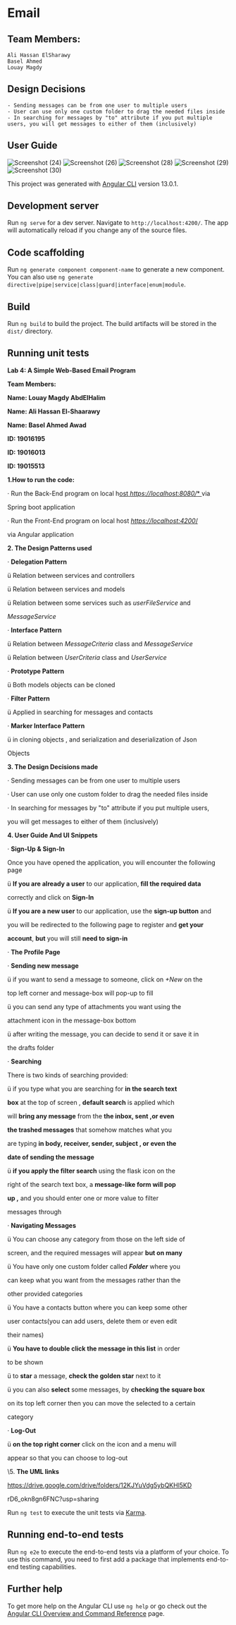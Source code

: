 # Email

## Team Members:
    Ali Hassan ElSharawy
    Basel Ahmed
    Louay Magdy

## Design Decisions
    - Sending messages can be from one user to multiple users
    - User can use only one custom folder to drag the needed files inside
    - In searching for messages by "to" attribute if you put multiple users, you will get messages to either of them (inclusively)

## User Guide
![Screenshot (24)](https://user-images.githubusercontent.com/54442462/192001718-3275919b-5954-4468-9420-b8b160033eab.png)
![Screenshot (26)](https://user-images.githubusercontent.com/54442462/192001737-78a7f474-7770-4ca9-a23f-b580771e9514.png)
![Screenshot (28)](https://user-images.githubusercontent.com/54442462/192001744-6d6bbab6-cfdc-47a6-8e79-02274e06e3d5.png)
![Screenshot (29)](https://user-images.githubusercontent.com/54442462/192001749-1f07eeee-4aba-4c6c-9a40-acc2082b4a12.png)
![Screenshot (30)](https://user-images.githubusercontent.com/54442462/192001752-cff74462-48e5-4414-9e69-e1441775bd32.png)

This project was generated with [Angular CLI](https://github.com/angular/angular-cli) version 13.0.1.

## Development server

Run `ng serve` for a dev server. Navigate to `http://localhost:4200/`. The app will automatically reload if you change any of the source files.

## Code scaffolding

Run `ng generate component component-name` to generate a new component. You can also use `ng generate directive|pipe|service|class|guard|interface|enum|module`.

## Build

Run `ng build` to build the project. The build artifacts will be stored in the `dist/` directory.

## Running unit tests





**Lab 4: A Simple Web-Based Email Program**

**Team Members:**

**Name: Louay Magdy AbdElHalim**

**Name: Ali Hassan El-Shaarawy**

**Name: Basel Ahmed Awad**

**ID: 19016195**

**ID: 19016013**

**ID: 19015513**





**1.How to run the code:**

· Run the Back-End program on local h[ost](https://localhost:8080/)[ ](https://localhost:8080/)[*https://localhost:8080/*](https://localhost:8080/)[* ](https://localhost:8080/)via

Spring boot application

· Run the Front-End program on local host [*https://localhost:4200*](https://localhost:4200/)[/](https://localhost:4200/)

via Angular application

**2. The Design Patterns used**

· **Delegation Pattern**

ü Relation between services and controllers

ü Relation between services and models

ü Relation between some services such as *userFileService* and

*MessageService*

· **Interface Pattern**

ü Relation between *MessageCriteria* class and *MessageService*

ü Relation between *UserCriteria* class and *UserService*

· **Prototype Pattern**

ü Both models objects can be cloned

· **Filter Pattern**

ü Applied in searching for messages and contacts

· **Marker Interface Pattern**

ü in cloning objects , and serialization and deserialization of Json

Objects

**3. The Design Decisions made**

· Sending messages can be from one user to multiple users

· User can use only one custom folder to drag the needed files inside

· In searching for messages by "to" attribute if you put multiple users,

you will get messages to either of them (inclusively)





**4. User Guide And UI Snippets**

· **Sign-Up & Sign-In**

Once you have opened the application, you will encounter the following page

ü **If you are already a user** to our application, **fill the required data**

correctly and click on **Sign-In**

ü **If you are a new user** to our application, use the **sign-up button** and

you will be redirected to the following page to register and **get your**

**account**, **but** you will still **need to sign-in**





· **The Profile Page**

· **Sending new message**

ü if you want to send a message to someone, click on *+New* on the

top left corner and message-box will pop-up to fill

ü you can send any type of attachments you want using the

attachment icon in the message-box bottom

ü after writing the message, you can decide to send it or save it in

the drafts folder

· **Searching**

There is two kinds of searching provided:

ü if you type what you are searching for **in the search text**

**box** at the top of screen , **default search** is applied which

will **bring any message** from the **the inbox, sent ,or even**

**the trashed messages** that somehow matches what you

are typing **in body, receiver, sender, subject , or even the**

**date of sending the message**

ü **if you apply the filter search** using the flask icon on the

right of the search text box, a **message-like form will pop**

**up ,** and you should enter one or more value to filter

messages through





· **Navigating Messages**

ü You can choose any category from those on the left side of

screen, and the required messages will appear **but on many**

ü You have only one custom folder called ***Folder*** where you

can keep what you want from the messages rather than the

other provided categories

ü You have a contacts button where you can keep some other

user contacts(you can add users, delete them or even edit

their names)

ü **You have to double click the message in this list** in order

to be shown

ü to **star** a message, **check the golden star** next to it

ü you can also **select** some messages, by **checking the square box**

on its top left corner then you can move the selected to a certain

category

· **Log-Out**

ü **on the top right corner** click on the icon and a menu will

appear so that you can choose to log-out

\5. **The UML links**

https://drive.google.com/drive/folders/12KJYuVdg5ybQKHl5KD

rD6\_okn8gn6FNC?usp=sharing



Run `ng test` to execute the unit tests via [Karma](https://karma-runner.github.io).

## Running end-to-end tests

Run `ng e2e` to execute the end-to-end tests via a platform of your choice. To use this command, you need to first add a package that implements end-to-end testing capabilities.

## Further help

To get more help on the Angular CLI use `ng help` or go check out the [Angular CLI Overview and Command Reference](https://angular.io/cli) page.


